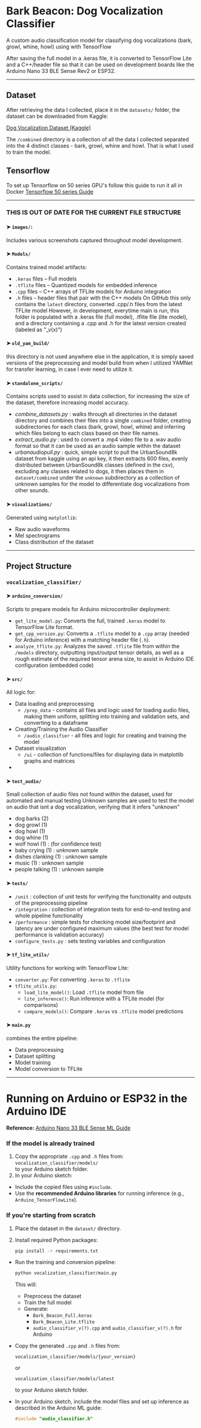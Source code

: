 # Bark Beacon: Dog Vocalization Classifier

A custom audio classification model for classifying dog vocalizations (bark, growl, whine, howl) using with TensorFlow 

After saving the full model in a .keras file, it is converted to TensorFlow Lite and a C++/header file so that it can be used on development boards like the Arduino Nano 33 BLE Sense Rev2 or ESP32.

---

##  Dataset

After retrieving the data I collected, place it in the `datasets/` folder, the dataset can be downloaded from Kaggle:

[Dog Vocalization Dataset (Kaggle)](https://www.kaggle.com/datasets/nathanvititoe/dog-vocalization-dataset)

The `/combined` directory is a collection of all the data I collected separated into the 4 distinct classes - bark, growl, whine and howl. That is what I used to train the model.  

## Tensorflow
To set up Tensorflow on 50 series GPU's follow this guide to run it all in Docker
[Tensorflow 50 series Guide](https://blog.mypapit.net/2025/06/how-to-get-tensorflow-acceleration-with-nvidia-rtx-50-series-gpu-with-docker-rtx5060ti-16gb-for-ubuntu-and-windows-wsl2.html)

---
### THIS IS OUT OF DATE FOR THE CURRENT FILE STRUCTURE
#### ➤ `images/`:  
  Includes various screenshots captured throughout model development.

#### ➤ `Models/`
Contains trained model artifacts:
- `.keras` files – Full models
- `.tflite` files – Quantized models for embedded inference
- `.cpp` files – C++ arrays of TFLite models for Arduino integration
- `.h` files - header files that pair with the C++ models
On GitHub this only contains the `latest` directory, converted .cpp/.h files from the latest TFLite model
However, in development, everytime main is run, this folder is populated with a .keras file (full model), .tflite file (lite model), and a directory containing a .cpp and .h for the latest version created (labeled as "_v(x)")
  
#### ➤ `old_yam_build/`
  this directory is not used anywhere else in the application, it is simply saved versions of the preprocessing and model build from when I utilized YAMNet for transfer learning, in case I ever need to utilize it. 

#### ➤ `standalone_scripts/`
  Contains scripts used to assist in data collection, for increasing the size of the dataset, therefore increasing model accuracy. 
  
  - *combine_datasets.py* : walks through all directories in the dataset directory and combines their files into a single `combined` folder, creating subdirectories for each class (bark, growl, howl, whine) and inferring which files belong to each class based on their file names. 
  - *extract_audio.py* : used to convert a .mp4 video file to a .wav audio format so that it can be used as an audio sample within the dataset
  - *urbanaudiopull.py* : quick, simple script to pull the UrbanSound8k dataset from kaggle using an api key, it then extracts 600 files, evenly distributed between UrbanSound8k classes (defined in the csv), excluding any classes related to dogs, it then places them in `dataset/combined` under the `unknown` subdirectory as a collection of unknown samples for the model to differentiate dog vocalizations from other sounds. 

#### ➤ `visualizations/`
  Generated using `matplotlib`:
  - Raw audio waveforms  
  - Mel spectrograms  
  - Class distribution of the dataset

---

## Project Structure

### `vocalization_classifier/`

#### ➤ `arduino_conversion/`
Scripts to prepare models for Arduino microcontroller deployment:
- `get_lite_model.py`: Converts the full, trained `.keras` model to TensorFlow Lite format.
- `get_cpp_version.py`: Converts a `.tflite` model to a `.cpp` array (needed for Arduino inference) with a matching header file (`.h`).
- `analyze_tflite.py`: Analyzes the saved `.tflite` file from within the `/models` directory, outputting input/output tensor details, as well as a rough estimate of the required tensor arena size, to assist in Arduino IDE configuration (embedded code)

#### ➤ `src/`
All logic for:
- Data loading and preprocessing
  - `/prep_data` - contains all files and logic used for loading audio files, making them uniform, splitting into training and validation sets, and converting to a dataframe
- Creating/Training the Audio Classifier
  - `/audio_classifier` - all files and logic for creating and training the model
- Dataset visualization
  - `/ui` - collection of functions/files for displaying data in matplotlib graphs and matrices
- 
#### ➤ `test_audio/`
Small collection of audio files not found within the dataset, used for automated and manual testing
Unknown samples are used to test the model on audio that isnt a dog vocalization, verifying that it infers "unknown"
- dog barks (2)
- dog growl (1) 
- dog howl (1)
- dog whine (1)
- wolf howl (1) : (for confidence test)
- baby crying (1) : unknown sample
- dishes clanking (1) : unknown sample
- music (1) : unknown sample
- people talking (1) : unknown sample

#### ➤ `tests/`
  - `/unit` : collection of unit tests for verifying the functionality and outputs of the preprocessing pipeline
  - `/integration` : collection of integration tests for end-to-end testing and whole pipeline functionality
  - `/performance` : simple tests for checking model size/footprint and latency are under configured maximum values (the best test for model performance is validation accuracy)
  - `configure_tests.py` : sets testing variables and configuration

#### ➤ `tf_lite_utils/`
Utility functions for working with TensorFlow Lite:
- `converter.py`: For converting `.keras` to `.tflite`
- `tflite_utils.py`:
  - `load_lite_model()`: Load `.tflite` model from file
  - `lite_inference()`: Run inference with a TFLite model (for comparisons)
  - `compare_models()`: Compare `.keras` vs `.tflite` model predictions

#### ➤ `main.py`
combines the entire pipeline:
- Data preprocessing  
- Dataset splitting  
- Model training  
- Model conversion to TFLite  
---


# Running on Arduino or ESP32 in the Arduino IDE
**Reference:** [Arduino Nano 33 BLE Sense ML Guide](https://docs.arduino.cc/tutorials/nano-33-ble-sense/get-started-with-machine-learning/)

### If the model is already trained
1. Copy the appropriate `.cpp` and `.h` files from:  
   `vocalization_classifier/models/`  
   to your Arduino sketch folder.
2.  In your Arduino sketch:
   - Include the copied files using `#include`.
   - Use the **recommended Arduino libraries** for running inference (e.g., `Arduino_TensorFlowLite`).

### If you're starting from scratch
1. Place the dataset in the `dataset/` directory.
2. Install required Python packages:

   ```bash
   pip install -r requirements.txt
   ```
- Run the training and conversion pipeline:

   ```bash
   python vocalization_classifier/main.py
   ```
    This will:
   - Preprocess the dataset
   - Train the full model
   - Generate:
     - `Bark_Beacon_Full.keras`
     - `Bark_Beacon_Lite.tflite`
     - `audio_classifier_v(?).cpp` and `audio_classifier_v(?).h` for Arduino
- Copy the generated `.cpp` and `.h` files from:

   ```
   vocalization_classifier/models/{your_version}
   ```
   or
   ```
   vocalization_classifier/models/latest
   ```
   to your Arduino sketch folder.
- In your Arduino sketch, include the model files and set up inference as described in the Arduino ML guide:

   ```cpp
   #include "audio_classifier.h"
   ```
